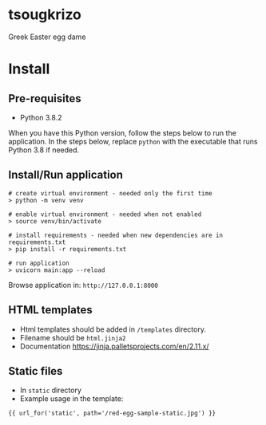 # tsougkrizo
Greek Easter egg dame


# Install

## Pre-requisites

* Python 3.8.2

When you have this Python version, follow the steps below to run the application. In the steps below, replace `python` with the executable that runs Python 3.8 if needed.

## Install/Run application

```
# create virtual environment - needed only the first time
> python -m venv venv

# enable virtual environment - needed when not enabled
> source venv/bin/activate

# install requirements - needed when new dependencies are in requirements.txt
> pip install -r requirements.txt

# run application
> uvicorn main:app --reload
```

Browse application in: `http://127.0.0.1:8000`

## HTML templates

* Html templates should be added in `/templates` directory.
* Filename should be `html.jinja2`
* Documentation https://jinja.palletsprojects.com/en/2.11.x/

## Static files

* In `static` directory
* Example usage in the template:
```
{{ url_for('static', path='/red-egg-sample-static.jpg') }}
```
